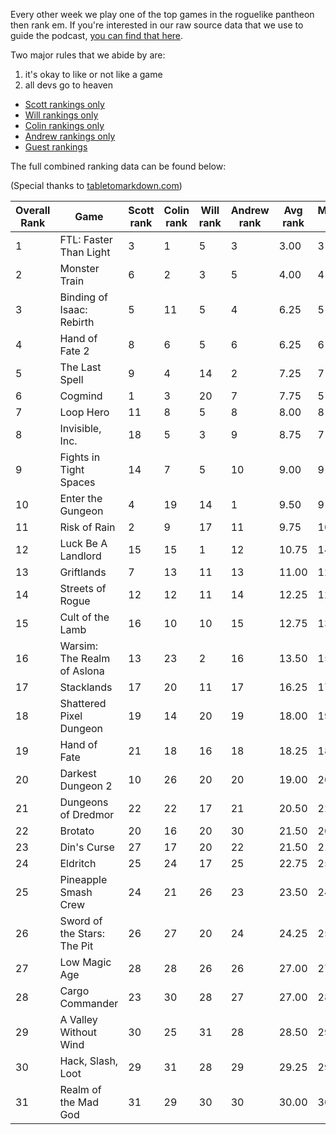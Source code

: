 Every other week we play one of the top games in the roguelike pantheon then rank em. If you're interested in our raw source data that we use to guide the podcast, [you can find that here](https://github.com/ScottBurger/going_rogue_podcast/wiki/Roguelike-Steam-Dataset).

Two major rules that we abide by are: 
1. it's okay to like or not like a game
2. all devs go to heaven

* [Scott rankings only](https://docs.google.com/spreadsheets/d/1wf34T9sseGKv_VtQMcjRq6WuFWj33uU9cbU4oUlZGt8/edit#gid=1410426659)
* [Will rankings only](https://docs.google.com/spreadsheets/d/1wf34T9sseGKv_VtQMcjRq6WuFWj33uU9cbU4oUlZGt8/edit#gid=73210139)
* [Colin rankings only](https://docs.google.com/spreadsheets/d/1wf34T9sseGKv_VtQMcjRq6WuFWj33uU9cbU4oUlZGt8/edit#gid=2046262583)
* [Andrew rankings only](https://docs.google.com/spreadsheets/d/1wf34T9sseGKv_VtQMcjRq6WuFWj33uU9cbU4oUlZGt8/edit#gid=1897153161)
* [Guest rankings](https://docs.google.com/spreadsheets/d/1wf34T9sseGKv_VtQMcjRq6WuFWj33uU9cbU4oUlZGt8/edit#gid=847369508)

<!-- 
when finished:
* games that X liked more than Y
* games that X and Y agreed on perfectly
* top 'gems' = avg pod rank vs review rank
* top 'anti-gems' = avg pod rank vs review rank
-->

<!--
ongoing short lists (matching youtube playlists?):

top 3 most popular rogues
top 3 hidden gems
top 3 most widely disagreed on games (std dev)
-->


The full combined ranking data can be found below:

(Special thanks to [tabletomarkdown.com](https://tabletomarkdown.com/convert-spreadsheet-to-markdown))

| Overall Rank | Game                        | Scott rank | Colin rank | Will rank | Andrew rank | Avg rank | Median rank | Std Dev |
| ------------ | --------------------------- | ---------- | ---------- | --------- | ----------- | -------- | ----------- | ------- |
| 1            | FTL: Faster Than Light      | 3          | 1          | 5         | 3           | 3.00     | 3           | 1.63    |
| 2            | Monster Train               | 6          | 2          | 3         | 5           | 4.00     | 4           | 1.83    |
| 3            | Binding of Isaac: Rebirth   | 5          | 11         | 5         | 4           | 6.25     | 5           | 3.20    |
| 4            | Hand of Fate 2              | 8          | 6          | 5         | 6           | 6.25     | 6           | 1.26    |
| 5            | The Last Spell              | 9          | 4          | 14        | 2           | 7.25     | 7           | 5.38    |
| 6            | Cogmind                     | 1          | 3          | 20        | 7           | 7.75     | 5           | 8.54    |
| 7            | Loop Hero                   | 11         | 8          | 5         | 8           | 8.00     | 8           | 2.45    |
| 8            | Invisible, Inc.             | 18         | 5          | 3         | 9           | 8.75     | 7           | 6.65    |
| 9            | Fights in Tight Spaces      | 14         | 7          | 5         | 10          | 9.00     | 9           | 3.92    |
| 10           | Enter the Gungeon           | 4          | 19         | 14        | 1           | 9.50     | 9           | 8.43    |
| 11           | Risk of Rain                | 2          | 9          | 17        | 11          | 9.75     | 10          | 6.18    |
| 12           | Luck Be A Landlord          | 15         | 15         | 1         | 12          | 10.75    | 14          | 6.65    |
| 13           | Griftlands                  | 7          | 13         | 11        | 13          | 11.00    | 12          | 2.83    |
| 14           | Streets of Rogue            | 12         | 12         | 11        | 14          | 12.25    | 12          | 1.26    |
| 15           | Cult of the Lamb            | 16         | 10         | 10        | 15          | 12.75    | 13          | 3.20    |
| 16           | Warsim: The Realm of Aslona | 13         | 23         | 2         | 16          | 13.50    | 15          | 8.74    |
| 17           | Stacklands                  | 17         | 20         | 11        | 17          | 16.25    | 17          | 3.77    |
| 18           | Shattered Pixel Dungeon     | 19         | 14         | 20        | 19          | 18.00    | 19          | 2.71    |
| 19           | Hand of Fate                | 21         | 18         | 16        | 18          | 18.25    | 18          | 2.06    |
| 20           | Darkest Dungeon 2           | 10         | 26         | 20        | 20          | 19.00    | 20          | 6.63    |
| 21           | Dungeons of Dredmor         | 22         | 22         | 17        | 21          | 20.50    | 22          | 2.38    |
| 22           | Brotato                     | 20         | 16         | 20        | 30          | 21.50    | 20          | 5.97    |
| 23           | Din's Curse                 | 27         | 17         | 20        | 22          | 21.50    | 21          | 4.20    |
| 24           | Eldritch                    | 25         | 24         | 17        | 25          | 22.75    | 25          | 3.86    |
| 25           | Pineapple Smash Crew        | 24         | 21         | 26        | 23          | 23.50    | 24          | 2.08    |
| 26           | Sword of the Stars: The Pit | 26         | 27         | 20        | 24          | 24.25    | 25          | 3.10    |
| 27           | Low Magic Age               | 28         | 28         | 26        | 26          | 27.00    | 27          | 1.15    |
| 28           | Cargo Commander             | 23         | 30         | 28        | 27          | 27.00    | 28          | 2.94    |
| 29           | A Valley Without Wind       | 30         | 25         | 31        | 28          | 28.50    | 29          | 2.65    |
| 30           | Hack, Slash, Loot           | 29         | 31         | 28        | 29          | 29.25    | 29          | 1.26    |
| 31           | Realm of the Mad God        | 31         | 29         | 30        | 30          | 30.00    | 30          | 0.82    |















